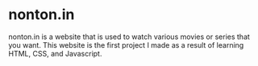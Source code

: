 # nonton.in
nonton.in is a website that is used to watch various movies or series that you want. This website is the first project I made as a result of learning HTML, CSS, and Javascript.
